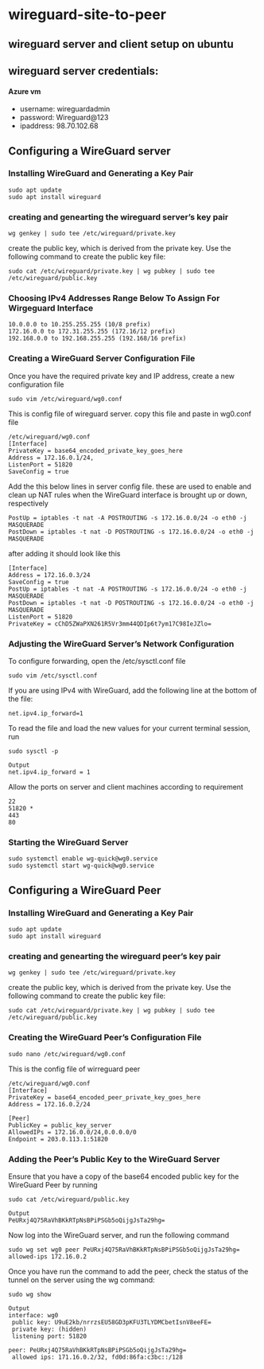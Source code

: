 # wireguard-site-to-peer

## wireguard server and client setup on ubuntu 

## wireguard server credentials:
#### Azure vm 
- username: wireguardadmin
- password: Wireguard@123
- ipaddress: 98.70.102.68

##  Configuring a WireGuard server

### Installing WireGuard and Generating a Key Pair 
```
sudo apt update
sudo apt install wireguard
```
### creating and genearting the wireguard server’s key pair
```
wg genkey | sudo tee /etc/wireguard/private.key
```
create the public key, which is derived from the private key. Use the following command to create the public key file:
```
sudo cat /etc/wireguard/private.key | wg pubkey | sudo tee /etc/wireguard/public.key
```
### Choosing IPv4 Addresses Range Below To Assign For Wirgeguard Interface 
```
10.0.0.0 to 10.255.255.255 (10/8 prefix)
172.16.0.0 to 172.31.255.255 (172.16/12 prefix)
192.168.0.0 to 192.168.255.255 (192.168/16 prefix)
```
### Creating a WireGuard Server Configuration File

Once you have the required private key and IP address, create a new configuration file
```
sudo vim /etc/wireguard/wg0.conf 
```
This is config file of wireguard server. copy this file and paste in wg0.conf file
```
/etc/wireguard/wg0.conf
[Interface]
PrivateKey = base64_encoded_private_key_goes_here
Address = 172.16.0.1/24,
ListenPort = 51820
SaveConfig = true
```
Add the this below lines in server config file. these are used to enable and clean up NAT rules when the WireGuard interface is brought up or down, respectively 
```
PostUp = iptables -t nat -A POSTROUTING -s 172.16.0.0/24 -o eth0 -j MASQUERADE
PostDown = iptables -t nat -D POSTROUTING -s 172.16.0.0/24 -o eth0 -j MASQUERADE
```

after adding it should look like this 
```
[Interface]
Address = 172.16.0.3/24
SaveConfig = true
PostUp = iptables -t nat -A POSTROUTING -s 172.16.0.0/24 -o eth0 -j MASQUERADE
PostDown = iptables -t nat -D POSTROUTING -s 172.16.0.0/24 -o eth0 -j MASQUERADE
ListenPort = 51820
PrivateKey = cChD5ZWaPXN261R5Vr3mm44QDIp6t7ym17C98IeJZlo=
```

### Adjusting the WireGuard Server’s Network Configuration
To configure forwarding, open the /etc/sysctl.conf file 
```
sudo vim /etc/sysctl.conf
```
If you are using IPv4 with WireGuard, add the following line at the bottom of the file:
```
net.ipv4.ip_forward=1
```
To read the file and load the new values for your current terminal session, run
```
sudo sysctl -p
```
```
Output
net.ipv4.ip_forward = 1
```
Allow the ports on server and client machines according to requirement 
```
22 
51820 *
443
80
```
### Starting the WireGuard Server
```
sudo systemctl enable wg-quick@wg0.service
sudo systemctl start wg-quick@wg0.service
```


##  Configuring a WireGuard Peer
### Installing WireGuard and Generating a Key Pair 
```
sudo apt update
sudo apt install wireguard
```
### creating and genearting the wireguard peer’s key pair
```
wg genkey | sudo tee /etc/wireguard/private.key
```
create the public key, which is derived from the private key. Use the following command to create the public key file:
```
sudo cat /etc/wireguard/private.key | wg pubkey | sudo tee /etc/wireguard/public.key
```
### Creating the WireGuard Peer’s Configuration File
```
sudo nano /etc/wireguard/wg0.conf
```
This is the config file of wirreguard peer 
```
/etc/wireguard/wg0.conf
[Interface]
PrivateKey = base64_encoded_peer_private_key_goes_here
Address = 172.16.0.2/24

[Peer]
PublicKey = public_key_server
AllowedIPs = 172.16.0.0/24,0.0.0.0/0
Endpoint = 203.0.113.1:51820
```

### Adding the Peer’s Public Key to the WireGuard Server
Ensure that you have a copy of the base64 encoded public key for the WireGuard Peer by running
```
sudo cat /etc/wireguard/public.key
```
```
Output
PeURxj4Q75RaVhBKkRTpNsBPiPSGb5oQijgJsTa29hg=
```
Now log into the WireGuard server, and run the following command

```
sudo wg set wg0 peer PeURxj4Q75RaVhBKkRTpNsBPiPSGb5oQijgJsTa29hg= allowed-ips 172.16.0.2
```
Once you have run the command to add the peer, check the status of the tunnel on the server using the wg command:

```
sudo wg show
```
```
Output
interface: wg0
 public key: U9uE2kb/nrrzsEU58GD3pKFU3TLYDMCbetIsnV8eeFE=
 private key: (hidden)
 listening port: 51820

peer: PeURxj4Q75RaVhBKkRTpNsBPiPSGb5oQijgJsTa29hg=
 allowed ips: 171.16.0.2/32, fd0d:86fa:c3bc::/128
```








